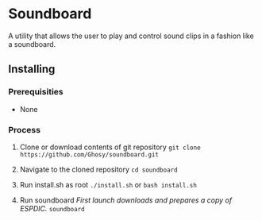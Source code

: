 # Soundboard
A utility that allows the user to play and control sound clips in a fashion like a soundboard.

## Installing

### Prerequisities
* None

### Process
1. Clone or download contents of git repository
`git clone https://github.com/Ghosy/soundboard.git`

2. Navigate to the cloned repository
`cd soundboard`

3. Run install.sh as root
`./install.sh`
or
`bash install.sh`

4. Run soundboard
*First launch downloads and prepares a copy of ESPDIC.*
`soundboard`

